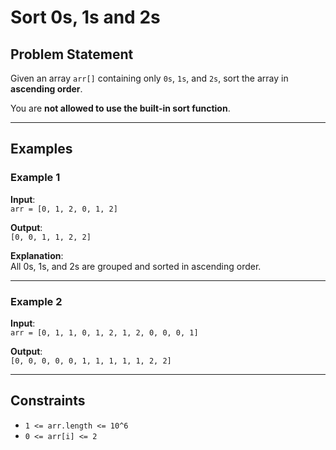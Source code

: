# Sort 0s, 1s and 2s



## Problem Statement

Given an array `arr[]` containing only `0s`, `1s`, and `2s`, sort the array in **ascending order**.

You are **not allowed to use the built-in sort function**.

---

## Examples

### Example 1
**Input**:  
`arr = [0, 1, 2, 0, 1, 2]`

**Output**:  
`[0, 0, 1, 1, 2, 2]`

**Explanation**:  
All 0s, 1s, and 2s are grouped and sorted in ascending order.

---

### Example 2
**Input**:  
`arr = [0, 1, 1, 0, 1, 2, 1, 2, 0, 0, 0, 1]`

**Output**:  
`[0, 0, 0, 0, 0, 1, 1, 1, 1, 1, 2, 2]`

---

## Constraints

- `1 <= arr.length <= 10^6`
- `0 <= arr[i] <= 2`